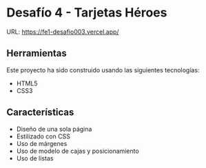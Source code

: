 # Desafío 4 - Tarjetas Héroes

URL: https://fe1-desafio003.vercel.app/

## Herramientas
Este proyecto ha sido construido usando las siguientes tecnologías:
- HTML5
- CSS3

## Características
- Diseño de una sola página
- Estilizado con CSS
- Uso de márgenes
- Uso de modelo de cajas y posicionamiento
- Uso de listas
